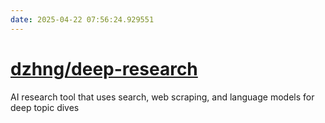 ```yaml
---
date: 2025-04-22 07:56:24.929551
---
```


# [dzhng/deep-research](https://github.com/dzhng/deep-research)

AI research tool that uses search, web scraping, and language models for deep topic dives